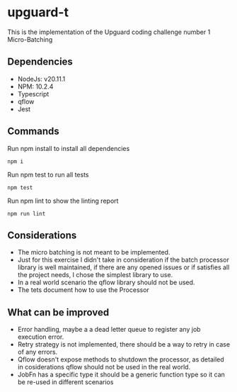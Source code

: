 # upguard-t

This is the implementation of the Upguard coding challenge number 1 Micro-Batching

## Dependencies

- NodeJs: v20.11.1
- NPM: 10.2.4
- Typescript
- qflow
- Jest

## Commands

Run npm install to install all dependencies

```
npm i 
```

Run npm test to run all tests

```
npm test
```

Run npm lint to show the linting report

```
npm run lint
```

## Considerations

- The micro batching is not meant to be implemented.
- Just for this exercise I didn't take in consideration if the batch processor library is well maintained, if there are any opened issues or if satisfies all the project needs, I chose the simplest library to use.
- In a real world scenario the qflow library should not be used.
- The tets document how to use the Processor

## What can be improved

- Error handling, maybe a a dead letter queue to register any job execution error.
- Retry strategy is not implemented, there should be a way to retry in case of any errors.
- Qflow doesn't expose methods to shutdown the processor, as detailed in cosiderations qflow should not be used in the real world.
- JobFn has a specific type it should be a generic function type so it can be re-used in different scenarios
